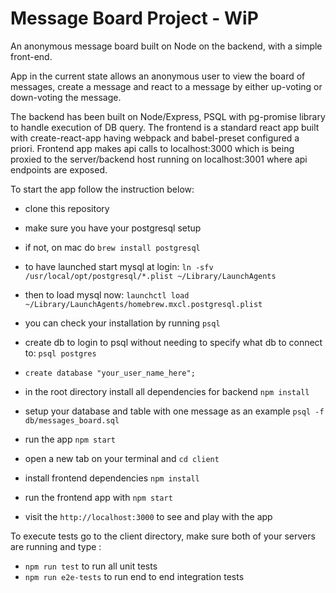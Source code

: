 # Message Board Project - WiP

An anonymous message board built on Node on the backend, with a simple front-end.

App in the current state allows an anonymous user to view the board of messages, create a message and react to a message by either up-voting or down-voting the message.

The backend has been built on Node/Express, PSQL with pg-promise library to handle execution of DB query. The frontend is a standard react app built with create-react-app having webpack and babel-preset configured a priori. Frontend app makes api calls to localhost:3000 which is being proxied to the server/backend host running on localhost:3001 where api endpoints are exposed.

To start the app follow the instruction below: 

- clone this repository
- make sure you have your postgresql setup 

- if not, on mac do `brew install postgresql`
- to have launched start mysql at login: `ln -sfv /usr/local/opt/postgresql/*.plist ~/Library/LaunchAgents`
- then to load mysql now: `launchctl load ~/Library/LaunchAgents/homebrew.mxcl.postgresql.plist`
- you can check your installation by running `psql`
- create db to login to psql without needing to specify what db to connect to: `psql postgres`
- `create database "your_user_name_here";`

- in the root directory install all dependencies for backend `npm install`
- setup your database and table with one message as an example `psql -f db/messages_board.sql`
- run the app `npm start`
- open a new tab on your terminal and `cd client`
- install frontend dependencies `npm install`
- run the frontend app with `npm start`
- visit the `http://localhost:3000` to see and play with the app


To execute tests go to the client directory, make sure both of your servers are running and type : 
- `npm run test` to run all unit tests
- `npm run e2e-tests` to run end to end integration tests

